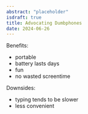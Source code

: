 ```yaml
---
abstract: "placeholder"
isdraft: true
title: Advocating Dumbphones
date: 2024-06-26
---
```


Benefits:

- portable
- battery lasts days
- fun
- no wasted screentime

Downsides:

- typing tends to be slower
- less convenient
